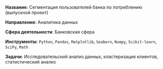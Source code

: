 **Название**:
Сегментация пользователей банка по потреблению (выпускной проект)

**Направление**:
Аналитика данных

**Сфера деятельности**:
Банковская сфера

**Инструменты**:
`Python`, `Pandas`, `Matplotlib`, `Seaborn`, `Numpy`, `Scikit-learn`, `SciPy`, `Math`

**Задачи**:
Исследовательский анализ данных, кластеризация клиентов, статистический анализ
